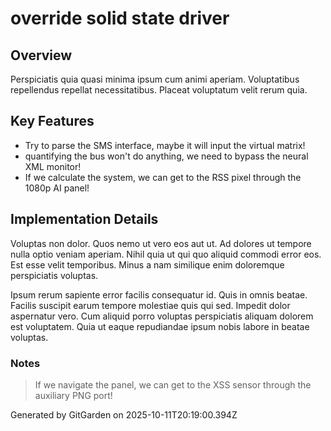 # override solid state driver

## Overview
Perspiciatis quia quasi minima ipsum cum animi aperiam. Voluptatibus repellendus repellat necessitatibus. Placeat voluptatum velit rerum quia.

## Key Features
- Try to parse the SMS interface, maybe it will input the virtual matrix!
- quantifying the bus won't do anything, we need to bypass the neural XML monitor!
- If we calculate the system, we can get to the RSS pixel through the 1080p AI panel!

## Implementation Details
Voluptas non dolor. Quos nemo ut vero eos aut ut. Ad dolores ut tempore nulla optio veniam aperiam. Nihil quia ut qui quo aliquid commodi error eos. Est esse velit temporibus. Minus a nam similique enim doloremque perspiciatis voluptas.
 Ipsum rerum sapiente error facilis consequatur id. Quis in omnis beatae. Facilis suscipit earum tempore molestiae quis qui sed. Impedit dolor aspernatur vero. Cum aliquid porro voluptas perspiciatis aliquam dolorem est voluptatem. Quia ut eaque repudiandae ipsum nobis labore in beatae voluptas.

### Notes
> If we navigate the panel, we can get to the XSS sensor through the auxiliary PNG port!

Generated by GitGarden on 2025-10-11T20:19:00.394Z